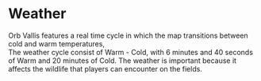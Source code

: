 # Weather

Orb Vallis features a real time cycle in which the map transitions between cold and warm temperatures,  
The weather cycle consist of Warm - Cold, with 6 minutes and 40 seconds of Warm and 20 minutes of Cold. The weather is important because it affects the wildlife that players can encounter on the fields.

